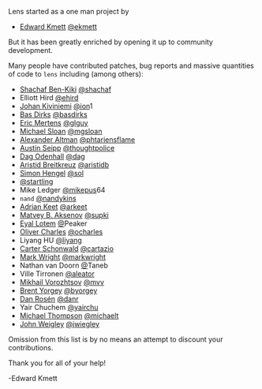 Lens started as a one man project by

* [Edward Kmett](mailto:ekmett@gmail.com) [@ekmett](http://github.com/ekmett)

But it has been greatly enriched by opening it up to community development.

Many people have contributed patches, bug reports and massive quantities of code to `lens` including (among others):

* [Shachaf Ben-Kiki](mailto:shachaf@gmail.com) [@shachaf](http://github.com/shachaf)
* Elliott Hird [@ehird](http://github.com/ehird)
* [Johan Kiviniemi](mailto:lens@johan.kiviniemi.name) [@ion](http://github.com/ion)1
* [Bas Dirks](mailto:ik@basdirks.eu) [@basdirks](http://github.com/basdirks)
* [Eric Mertens](mailto:emertens@gmail.com) [@glguy](http://github.com/glguy)
* [Michael Sloan](mailto:mgsloan@gmail.com) [@mgsloan](http://github.com/mgsloan)
* [Alexander Altman](mailto:alexanderaltman@me.com) [@phtariensflame](http://github.com/phtariensflame)
* [Austin Seipp](mailto:mad.one@gmail.com) [@thoughtpolice](http://github.com/thoughtpolice)
* [Dag Odenhall](mailto:dag.odenhall@gmail.com) [@dag](http://github.com/dag)
* [Aristid Breitkreuz](mailto:aristidb+lens@gmail.com) [@aristidb](http://github.com/aristidb)
* [Simon Hengel](mailto:sol@typeful.net) [@sol](http://github.com/sol)
* [@startling](http://github.com/startling)
* Mike Ledger [@mikepus](http://github.com/mikepus)64
* `nand` [@nandykins](http://github.com/nandykins)
* [Adrian Keet](mailto:arkeet@gmail.com) [@arkeet](http://github.com/arkeet)
* [Matvey B. Aksenov](mailto:matvey.aksenov@gmail.com) [@supki](http://github.com/supki)
* [Eyal Lotem](mailto:eyal.lotem+github@gmail.com) [@](http://github.com/)Peaker
* [Oliver Charles](mailto:ollie@ocharles.org.uk) [@ocharles](http://github.com/ocharles)
* Liyang HU [@liyang](http://github.com/liyang)
* [Carter Schonwald](mailto:carter.schonwald@gmail.com) [@cartazio](http://github.com/cartazio)
* [Mark Wright](mailto:gienah@gentoo.org) [@markwright](http://github.com/markwright)
* Nathan van Doorn [@](http://github.com/)Taneb
* Ville Tirronen [@aleator](http://github.com/aleator)
* [Mikhail Vorozhtsov](mailto:mikhail.vorozhtsov@gmail.com) [@mvv](http://github.com/mvv)
* [Brent Yorgey](mailto:byorgey@gmail.com) [@byorgey](http://github.com/byorgey)
* [Dan Rosén](mailto:danr@fripost.org) [@danr](http://github.com/danr)
* Yair Chuchem [@yairchu](http://github.com/yairchu)
* [Michael Thompson](mailto:what_is_it_to_do_anything@yahoo.com) [@michaelt](http://github.com/michaelt)
* [John Weigley](mailto:johnw@newartisans.com) [@jwiegley](http://github.com/jwiegley)

Omission from this list is by no means an attempt to discount your contributions.

Thank you for all of your help!

-Edward Kmett
